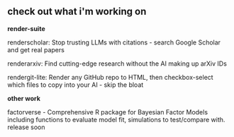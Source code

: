 ## check out what i'm working on

**render-suite**

renderscholar: Stop trusting LLMs with citations - search Google Scholar and get real papers

renderarxiv: Find cutting-edge research without the AI making up arXiv IDs

rendergit-lite: Render any GitHub repo to HTML, then checkbox-select which files to copy into your AI - skip the bloat

**other work**

factorverse - Comprehensive R package for Bayesian Factor Models including functions to evaluate model fit, simulations to test/compare with. release soon
